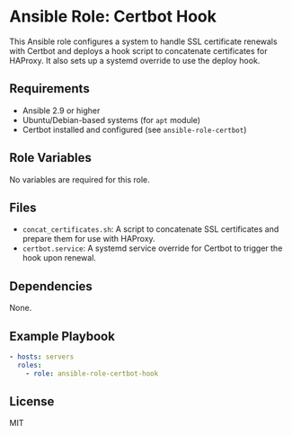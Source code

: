 # Ansible Role: Certbot Hook

This Ansible role configures a system to handle SSL certificate renewals with Certbot and deploys a hook script to concatenate certificates for HAProxy. It also sets up a systemd override to use the deploy hook.

## Requirements

- Ansible 2.9 or higher
- Ubuntu/Debian-based systems (for `apt` module)
- Certbot installed and configured (see `ansible-role-certbot`)

## Role Variables

No variables are required for this role.

## Files

- `concat_certificates.sh`: A script to concatenate SSL certificates and prepare them for use with HAProxy.
- `certbot.service`: A systemd service override for Certbot to trigger the hook upon renewal.


## Dependencies

None.

## Example Playbook

```yaml
- hosts: servers
  roles:
    - role: ansible-role-certbot-hook
```

## License

MIT
